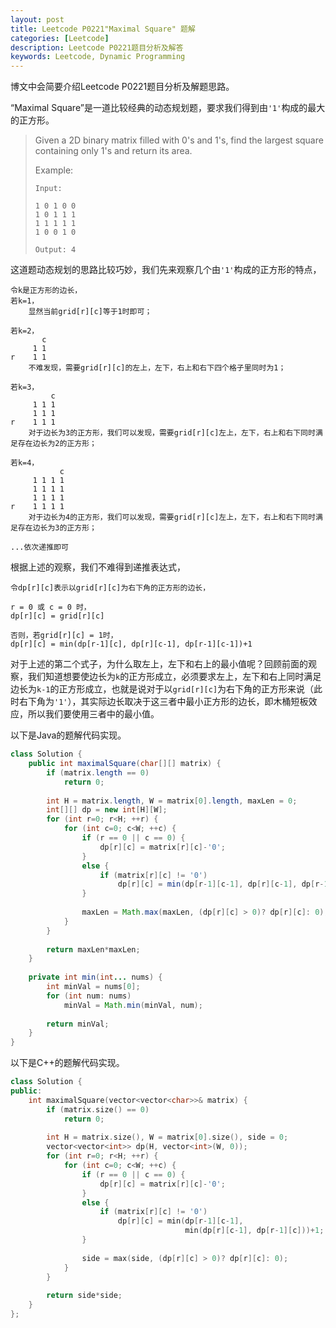 ```yaml
---
layout: post
title: Leetcode P0221"Maximal Square" 题解
categories: [Leetcode]
description: Leetcode P0221题目分析及解答
keywords: Leetcode, Dynamic Programming
---
```


博文中会简要介绍Leetcode P0221题目分析及解题思路。

“Maximal Square”是一道比较经典的动态规划题，要求我们得到由`'1'`构成的最大的正方形。

> Given a 2D binary matrix filled with 0's and 1's, find the largest square containing only 1's and return its area.
> 
> Example:
> ```
> Input: 
> 
> 1 0 1 0 0
> 1 0 1 1 1
> 1 1 1 1 1
> 1 0 0 1 0
> 
> Output: 4
> ```

这道题动态规划的思路比较巧妙，我们先来观察几个由`'1'`构成的正方形的特点，

```
令k是正方形的边长，
若k=1，
    显然当前grid[r][c]等于1时即可；

若k=2，
       c
     1 1
r    1 1
    不难发现，需要grid[r][c]的左上，左下，右上和右下四个格子里同时为1；

若k=3，
         c
     1 1 1
     1 1 1
r    1 1 1
    对于边长为3的正方形，我们可以发现，需要grid[r][c]左上，左下，右上和右下同时满足存在边长为2的正方形；

若k=4，     
           c
     1 1 1 1
     1 1 1 1
     1 1 1 1
r    1 1 1 1
    对于边长为4的正方形，我们可以发现，需要grid[r][c]左上，左下，右上和右下同时满足存在边长为3的正方形；

...依次递推即可
```

根据上述的观察，我们不难得到递推表达式，

```
令dp[r][c]表示以grid[r][c]为右下角的正方形的边长，

r = 0 或 c = 0 时，
dp[r][c] = grid[r][c]

否则，若grid[r][c] = 1时，
dp[r][c] = min(dp[r-1][c], dp[r][c-1], dp[r-1][c-1])+1
```

对于上述的第二个式子，为什么取左上，左下和右上的最小值呢？回顾前面的观察，我们知道想要使边长为`k`的正方形成立，必须要求左上，左下和右上同时满足边长为`k-1`的正方形成立，也就是说对于以`grid[r][c]`为右下角的正方形来说（此时右下角为`'1'`），其实际边长取决于这三者中最小正方形的边长，即木桶短板效应，所以我们要使用三者中的最小值。

以下是Java的题解代码实现。
```java
class Solution {
    public int maximalSquare(char[][] matrix) {
        if (matrix.length == 0)
            return 0;
        
        int H = matrix.length, W = matrix[0].length, maxLen = 0;
        int[][] dp = new int[H][W];
        for (int r=0; r<H; ++r) {
            for (int c=0; c<W; ++c) {
                if (r == 0 || c == 0) {
                    dp[r][c] = matrix[r][c]-'0';
                }
                else {
                    if (matrix[r][c] != '0')
                        dp[r][c] = min(dp[r-1][c-1], dp[r][c-1], dp[r-1][c])+1;
                }
                
                maxLen = Math.max(maxLen, (dp[r][c] > 0)? dp[r][c]: 0);
            }
        }
        
        return maxLen*maxLen;
    }
    
    private int min(int... nums) {
        int minVal = nums[0];
        for (int num: nums) 
            minVal = Math.min(minVal, num);
        
        return minVal;
    }
}
```

以下是C++的题解代码实现。
```cpp
class Solution {
public:
    int maximalSquare(vector<vector<char>>& matrix) {
        if (matrix.size() == 0)
            return 0;
        
        int H = matrix.size(), W = matrix[0].size(), side = 0;
        vector<vector<int>> dp(H, vector<int>(W, 0));
        for (int r=0; r<H; ++r) {
            for (int c=0; c<W; ++c) {
                if (r == 0 || c == 0) {
                    dp[r][c] = matrix[r][c]-'0';
                }
                else {
                    if (matrix[r][c] != '0')
                        dp[r][c] = min(dp[r-1][c-1], 
                                       min(dp[r][c-1], dp[r-1][c]))+1;
                }
                
                side = max(side, (dp[r][c] > 0)? dp[r][c]: 0);
            }
        }
        
        return side*side;
    }
};
```
